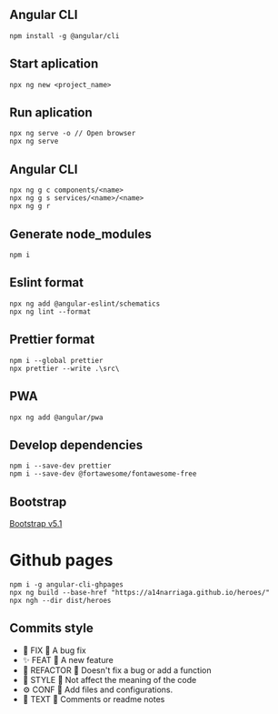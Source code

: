 ## Angular CLI
```
npm install -g @angular/cli
```

## Start aplication
```
npx ng new <project_name>
```

## Run aplication
```
npx ng serve -o // Open browser
npx ng serve
```

## Angular CLI
```
npx ng g c components/<name>
npx ng g s services/<name>/<name>
npx ng g r 
```

## Generate node_modules
```
npm i
```

## Eslint format
```
npx ng add @angular-eslint/schematics
npx ng lint --format
```

## Prettier format
```
npm i --global prettier
npx prettier --write .\src\
```

## PWA
```
npx ng add @angular/pwa 
```

## Develop dependencies
```
npm i --save-dev prettier
npm i --save-dev @fortawesome/fontawesome-free
```

## Bootstrap
[Bootstrap v5.1](https://getbootstrap.com/docs/5.1/getting-started/download/)

# Github pages
```
npm i -g angular-cli-ghpages
npx ng build --base-href "https://a14narriaga.github.io/heroes/"
npx ngh --dir dist/heroes
```

## Commits style
- 🐛 FIX 🔹 A bug fix
- ✨ FEAT 🔹 A new feature
- 🔨 REFACTOR 🔹 Doesn't fix a bug or add a function
- 🎨 STYLE 🔹 Not affect the meaning of the code
- ⚙️ CONF 🔹 Add files and configurations.
- 📝 TEXT 🔹 Comments or readme notes

